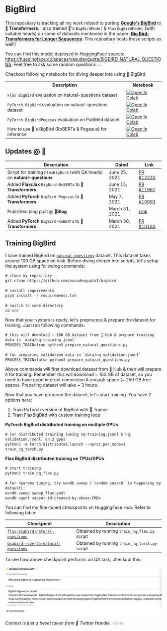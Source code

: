 # BigBird

This repositary is tracking all my work related to porting [**Google's BigBird**](https://github.com/google-research/bigbird) to **🤗 Transformers**. I also trained 🤗's `BigBirdModel` & `FlaxBigBirdModel` (with suitable heads) on some of datasets mentioned in the paper: [**Big Bird: Transformers for Longer Sequences**](https://arxiv.org/abs/2007.14062). This repositary hosts those scripts as well!!

You can find this model deployed in HuggingFace spaces: https://huggingface.co/spaces/vasudevgupta/BIGBIRD_NATURAL_QUESTIONS. Feel free to ask some random questions ...

Checkout following notebooks for diving deeper into using 🤗 BigBird:

| Description   | Notebook |
|---------------|----------|
| `Flax BigBird` evaluation on natural-questions dataset | <a href="https://colab.research.google.com/github/vasudevgupta7/bigbird/blob/main/notebooks/evaluate-flax-natural-questions.ipynb" target="_parent"><img src="https://colab.research.google.com/assets/colab-badge.svg" alt="Open In Colab"/></a> |
| `PyTorch BigBird` evaluation on natural-questions dataset | <a href="https://colab.research.google.com/github/vasudevgupta7/bigbird/blob/main/notebooks/evaluate-torch-natural-questions.ipynb" target="_parent"><img src="https://colab.research.google.com/assets/colab-badge.svg" alt="Open In Colab"/></a> |
| `PyTorch BigBirdPegasus` evaluation on PubMed dataset | <a href="https://colab.research.google.com/github/vasudevgupta7/bigbird/blob/main/notebooks/bigbird_pegasus_evaluation.ipynb" target="_parent"><img src="https://colab.research.google.com/assets/colab-badge.svg" alt="Open In Colab"/></a> |
| How to use 🤗's BigBird (RoBERTa & Pegasus) for inference | <a href="https://colab.research.google.com/github/vasudevgupta7/bigbird/blob/main/notebooks/bigbird-inference.ipynb" target="_parent"><img src="https://colab.research.google.com/assets/colab-badge.svg" alt="Open In Colab"/></a> |


## Updates @ 🤗

| Description                | Dated                | Link                |
|----------------------------|----------------------|---------------------|
| Script for training `FlaxBigBird` (with QA heads) on **natural-questions** | June 25, 2021 | [PR #12233](https://github.com/huggingface/transformers/pull/12233) |
| Added **Flax/Jax** `BigBird-RoBERTa` to **🤗Transformers** | June 15, 2021  | [PR #11967](https://github.com/huggingface/transformers/pull/11967) |                                             
| Added **PyTorch** `BigBird-Pegasus` to **🤗Transformers**  | May 7, 2021    | [PR #10991](https://github.com/huggingface/transformers/pull/10991) |
| Published blog post @ **🤗Blog**                          | March 31, 2021 | [Link](https://huggingface.co/blog/big-bird)                        |
| Added **PyTorch** `BigBird-RoBERTa` to **🤗Transformers**  | March 30, 2021 | [PR #10183](https://github.com/huggingface/transformers/pull/10183) |


## Training BigBird

I have trained BigBird on [`natural-questions`](https://huggingface.co/datasets/natural_questions) dataset. This dataset takes around 100 GB space on disk. Before diving deeper into scripts, let's setup the system using following commands:

```shell
# clone my repositary
git clone https://github.com/vasudevgupta7/bigbird

# install requirements
pip3 install -r requirements.txt

# switch to code directory
cd src
```

Now that your system is ready, let's preprocess & prepare the dataset for training. Just run following commands:

```shell
# this will download ~ 100 GB dataset from 🤗 Hub & prepare training data in `data/nq-training.jsonl`
PROCESS_TRAIN=true python3 prepare_natural_questions.py

# for preparing validation data in `data/nq-validation.jsonl`
PROCESS_TRAIN=false python3 prepare_natural_questions.py
```

Above commands will first download dataset from 🤗 Hub & then will prepare it for training. Remember this will download ~ 100 GB of dataset, so you need to have good internet connection & enough space (~ 250 GB free space). Preparing dataset will take ~ 3 hours.

Now that you have prepared the dataset, let's start training. You have 2 options here:

1. Train PyTorch version of BigBird with 🤗 Trainer
2. Train FlaxBigBird with custom training loop

**PyTorch BigBird distributed training on multiple GPUs**

```
# For distributed training (using nq-training.jsonl & nq-validation.jsonl) on 2 gpus
python3 -m torch.distributed.launch --nproc_per_node=2 train_nq_torch.py
```

**Flax BigBird distributed training on TPUs/GPUs**

```shell
# start training
python3 train_nq_flax.py

# For hparams tuning, try wandb sweep (`random search` is happening by default):
wandb sweep sweep_flax.yaml
wandb agent <agent-id-created-by-above-CMD>
```

You can find my fine-tuned checkpoints on HuggingFace Hub. Refer to following table:

| Checkpoint     |  Description     |
|----------------|------------------|
| [`flax-bigbird-natural-questions`](https://huggingface.co/vasudevgupta/flax-bigbird-natural-questions) | Obtained by running `train_nq_flax.py` script |
| [`bigbird-roberta-natural-questions`](https://huggingface.co/vasudevgupta/bigbird-roberta-natural-questions) | Obtained by running `train_nq_torch.py` script |

To see how above checkpoint performs on QA task, checkout this: 

![](assets/infer-bigbird-nq.png)

*Context is just a tweet taken from 🤗 Twitter Handle. 💥💥💥*
